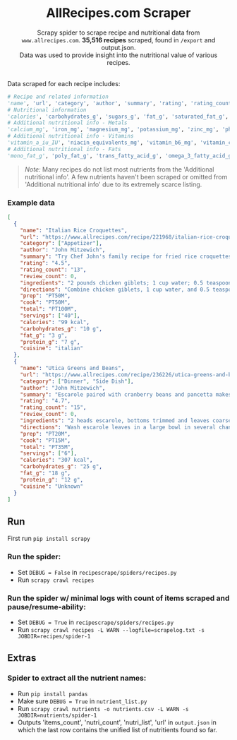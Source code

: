 <div align="center">
<h1> AllRecipes.com Scraper </h1>
Scrapy spider to scrape recipe and nutritional data from <code>www.allrecipes.com</code>. <strong>35,516 recipes</strong> scraped, found in <code>/export</code> and output.json. 
<br>
Data was used to provide insight into the nutritional value of various recipes.
</div>

<br>

Data scraped for each recipe includes:

```python
# Recipe and related information 
'name', 'url', 'category', 'author', 'summary', 'rating', 'rating_count', 'review_count', 'ingredients', 'directions', 'prep', 'cook', 'total', 'Servings', 'Yield', 
# Nutritional information
'calories', 'carbohydrates_g', 'sugars_g', 'fat_g', 'saturated_fat_g', 'cholesterol_mg', 'protein_g', 'dietary_fiber_g', 'sodium_mg', 'calories_from_fat',
# Additional nutritional info - Metals
'calcium_mg', 'iron_mg', 'magnesium_mg', 'potassium_mg', 'zinc_mg', 'phosphorus_mg',
# Additional nutritional info - Vitamins
'vitamin_a_iu_IU', 'niacin_equivalents_mg', 'vitamin_b6_mg', 'vitamin_c_mg', 'folate_mcg', 'thiamin_mg', 'riboflavin_mg', 'vitamin_e_iu_IU', 'vitamin_k_mcg', 'biotin_mcg', 'vitamin_b12_mcg',
# Additional nutritional info - Fats
'mono_fat_g', 'poly_fat_g', 'trans_fatty_acid_g', 'omega_3_fatty_acid_g', 'omega_6_fatty_acid_g'
```

> *Note:* Many recipes do not list most nutrients from the 'Additional nutritional info'. A few nutrients haven't been scraped or omitted from 'Additional nutritional info' due to its extremely scarce listing.

### Example data
```json
[
  {
    "name": "Italian Rice Croquettes",
    "url": "https://www.allrecipes.com/recipe/221968/italian-rice-croquettes/",
    "category": ["Appetizer"],
    "author": "John Mitzewich",
    "summary": "Try Chef John's family recipe for fried rice croquettes (arancini) filled with Parmesan cheese and marinara sauce.",
    "rating": "4.5",
    "rating_count": "13",
    "review_count": 0,
    "ingredients": "2 pounds chicken giblets; 1 cup water; 0.5 teaspoon salt; 4 cups salted water; 2 cups long grain white rice, uncooked; 2 cups grated Parmesan cheese; 0.5 cup marinara sauce; 0.25 cup dry bread crumbs; 2 large eggs; 2 tablespoons chopped fresh parsley; salt and freshly ground black pepper to taste; 1 cup dry bread crumbs for coating; vegetable oil for frying",
    "directions": "Combine chicken giblets, 1 cup water, and 0.5 teaspoon salt in a pressure cooker; cook for about 20 minutes. Drain giblets and let cool, about 10 minutes. Chop giblets in a food processor or by hand; set aside. Bring rice and water to a boil in a saucepan over high heat. Reduce heat to medium-low, cover, and simmer until the rice is tender, and the liquid has been absorbed, 20 to 25 minutes. Spread cooked rice onto a baking sheet to cool, about 5 minutes. Transfer rice to a large bowl. Mix in giblets, grated Parmesan cheese, marinara sauce, 0.25 cup bread crumbs, eggs, parsley, salt, and ground pepper. Cover with plastic wrap and refrigerate for 1 hour. Remove rice and giblet mixture from refrigerator and form 2-inch, football-shaped croquettes. Roll croquettes in bread crumbs and place on a baking sheet. Heat oil in a large skillet over medium-high heat; cook breaded croquettes until browned on all sides, about 10 minutes. Transfer to a plate lined with paper towels to absorb excess oil.",
    "prep": "PT50M",
    "cook": "PT50M",
    "total": "PT100M",
    "servings": ["40"],
    "calories": "99 kcal",
    "carbohydrates_g": "10 g",
    "fat_g": "3 g",
    "protein_g": "7 g",
    "cuisine": "italian"
  },
  {
    "name": "Utica Greens and Beans",
    "url": "https://www.allrecipes.com/recipe/236226/utica-greens-and-beans/",
    "category": ["Dinner", "Side Dish"],
    "author": "John Mitzewich",
    "summary": "Escarole paired with cranberry beans and pancetta makes the perfect dish to start the New Year!",
    "rating": "4.7",
    "rating_count": "15",
    "review_count": 0,
    "ingredients": "2 heads escarole, bottoms trimmed and leaves coarsely sliced; 4 ounces pancetta bacon, diced; 2 tablespoons olive oil; 2 tablespoons chopped jalapeno pepper, or to taste; 3 cloves garlic, minced; 1 cup chicken broth; salt and ground black pepper to taste; 1 (12 ounce) can cooked cranberry beans; 0.5 cup fine bread crumbs; 1 pinch red pepper flakes, or to taste; 2 tablespoons fine bread crumbs; 0.5 cup finely grated Parmigiano-Reggiano cheese; 1 tablespoon olive oil, or as needed",
    "directions": "Wash escarole leaves in a large bowl in several changes of cold water until no grit remains. Bring a large pot of salted water to a boil; cook escarole in the boiling water until bright green and slightly wilted, about 2 minutes. Transfer escarole to a large bowl using a slotted spoon. Rinse greens in cold water to stop the cooking process. Drain thoroughly. Place pancetta and olive oil into a large oven-safe skillet over medium heat; cook until browned and crisp in spots, about 5 minutes. Stir jalapeno peppers into pancetta; cook and stir until peppers start to soften, about 2 minutes. Stir in garlic and cook until fragrant, about 1 minute more. Pour chicken broth over pancetta mixture, bring to a simmer, and season with salt and black pepper to taste. Gently stir beans into skillet. Mix escarole into mixture, turn off heat, and top with 0.5 cup bread crumbs. Stir until crumbs are still visible but most are incorporated. Season with red pepper flakes. Top with 2 tablespoons bread crumbs followed by Parmigiano-Reggiano cheese; drizzle top with 1 tablespoon olive oil. Set oven rack about 6 inches from the heat source and preheat the oven's broiler. Place skillet under broiler and cook until top is golden brown, 2 to 4 minutes. Serve immediately.",
    "prep": "PT20M",
    "cook": "PT15M",
    "total": "PT35M",
    "servings": ["6"],
    "calories": "307 kcal",
    "carbohydrates_g": "25 g",
    "fat_g": "18 g",
    "protein_g": "12 g",
    "cuisine": "Unknown"
  }
]

```


## Run
First run `pip install scrapy`
### Run the spider:

- Set `DEBUG = False` in `recipescrape/spiders/recipes.py`
- Run `scrapy crawl recipes`

### Run the spider w/ minimal logs with count of items scraped and pause/resume-ability:

- Set `DEBUG = True` in `recipescrape/spiders/recipes.py`
- Run `scrapy crawl recipes -L WARN --logfile=scrapelog.txt -s JOBDIR=recipes/spider-1`

## Extras

### Spider to extract all the nutrient names:

- Run `pip install pandas`
- Make sure `DEBUG = True` in `nutrient_list.py`
- Run `scrapy crawl nutrients -o nutrients.csv -L WARN -s JOBDIR=nutrients/spider-1`
- Outputs 'items_count', 'nutri_count', 'nutri_list', 'url' in `output.json` in which the last row contains the unified list of nutritients found so far.

